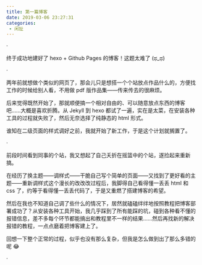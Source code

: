```yaml
---
title: 第一篇博客
date: 2019-03-06 23:27:31
categories: 
 - 闲扯
---
```


·

终于成功地建好了 hexo + Github Pages 的博客！这题太难了 (ಥ_ಥ)

·

两年前就想做个类似的网页了，那会儿只是想搭一个个站放点作品什么的，方便找工作的时候给别人看，不用做 pdf 版作品集——传来传去的很麻烦。

后来觉得既然开始了，那就顺便搞一个相对自由的、可以随意放点东西的博客吧……大概是喜欢折腾。从 Jekyll 到 hexo 都试了一遍，实在是太菜，在安装各种工具的过程就失败了，然后无奈选择了纯静态的 html 形式。

谁知在二级页面的样式调好之前，我就开始了新工作，于是这个计划就搁置了。

·

前段时间看到同事的个站，我又想起了自己夭折在摇篮中的个站，遂捡起来重新搞。

在经历了换主题——调样式——干脆自己写个简单的页面——又找到了更好看的主题——重新调样式这个漫长的改改改过程后，我脚得自己看得懂一丢丢 html 和 css 了，约等于看得懂一丢丢代码了，于是又重燃了搭建博客的希望。

然后在我也不知道自己调了些什么的情况下，居然就磕磕绊绊地按照教程把博客部署成功了？从安装各种工具开始，我几乎踩到了所有能踩的坑，碰到各种看不懂的报错信息，差不多每个环节都能搞出和教程里不一样的结果……然后再找新的解决报错的教程，一点点磨着把博客建上了。

回想一下整个正常的过程，似乎也没有那么复杂，但我是怎么做到出了那么多错的呢 😂 

·